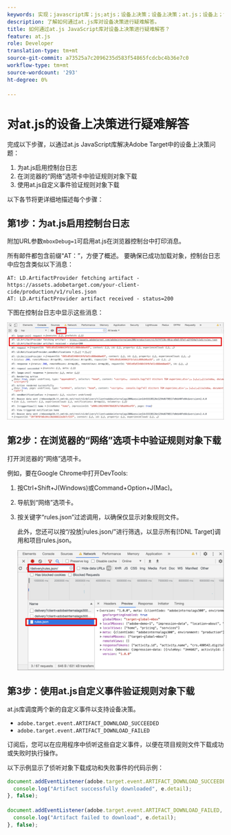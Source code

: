 ```yaml
---
keywords: 实现；javascript库；js;atjs；设备上决策；设备上决策；at.js；设备上；设备上；疑难解答；故障排除
description: 了解如何通过at.js库对设备决策进行疑难解答。
title: 如何通过at.js JavaScript库对设备上决策进行疑难解答？
feature: at.js
role: Developer
translation-type: tm+mt
source-git-commit: a73525a7c2096235d583f54865fcdcbc4b36e7c0
workflow-type: tm+mt
source-wordcount: '293'
ht-degree: 0%

---
```


# 对at.js的设备上决策进行疑难解答

完成以下步骤，以通过at.js JavaScript库解决Adobe Target中的设备上决策问题：

1. 为at.js启用控制台日志
1. 在浏览器的“网络”选项卡中验证规则对象下载
1. 使用at.js自定义事件验证规则对象下载

以下各节将更详细地描述每个步骤：

## 第1步：为at.js启用控制台日志

附加URL参数`mboxDebug=1`可启用at.js在浏览器控制台中打印消息。

所有邮件都包含前缀“AT：”，方便了概述。 要确保已成功加载对象，控制台日志中应包含类似以下消息：

```
AT: LD.ArtifactProvider fetching artifact - https://assets.adobetarget.com/your-client-cide/production/v1/rules.json
AT: LD.ArtifactProvider artifact received - status=200
```

下图在控制台日志中显示这些消息：

![包含对象消息的控制台日志](/help/c-implementing-target/c-implementing-target-for-client-side-web/on-device-decisioning/assets/browser-console.png)

## 第2步：在浏览器的“网络”选项卡中验证规则对象下载

打开浏览器的“网络”选项卡。

例如，要在Google Chrome中打开DevTools:

1. 按Ctrl+Shift+J(Windows)或Command+Option+J(Mac)。
1. 导航到“网络”选项卡。
1. 按关键字“rules.json”过滤调用，以确保仅显示对象规则文件。

   此外，您还可以按“/投放|rules.json/”进行筛选，以显示所有[!DNL Target]调用和项目rules.json。

   ![Google Chrome中的“网络”选项卡](/help/c-implementing-target/c-implementing-target-for-client-side-web/on-device-decisioning/assets/rule-json.png)

## 第3步：使用at.js自定义事件验证规则对象下载

at.js库调度两个新的自定义事件以支持设备决策。

* `adobe.target.event.ARTIFACT_DOWNLOAD_SUCCEEDED`
* `adobe.target.event.ARTIFACT_DOWNLOAD_FAILED`

订阅后，您可以在应用程序中侦听这些自定义事件，以便在项目规则文件下载成功或失败时执行操作。

以下示例显示了侦听对象下载成功和失败事件的代码示例：

```javascript
document.addEventListener(adobe.target.event.ARTIFACT_DOWNLOAD_SUCCEEDED, function(e) { 
  console.log("Artifact successfully downloaded", e.detail);
}, false);

document.addEventListener(adobe.target.event.ARTIFACT_DOWNLOAD_FAILED, function(e) { 
  console.log("Artifact failed to download", e.detail);
}, false);
```
